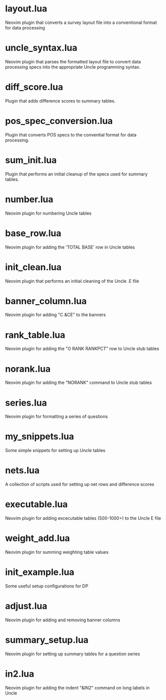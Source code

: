 # layout.lua
Neovim plugin that converts a survey layout file into 
a conventional format for data processing

# uncle_syntax.lua
Neovim plugin that parses the formatted layout file to convert
data processing specs into the appropriate Uncle programming syntax.

# diff_score.lua
Plugin that adds difference scores to summary tables.

# pos_spec_conversion.lua
Plugin that converts POS specs to the convential format for data processing.

# sum_init.lua
Plugin that performs an initial cleanup of the specs used for summary tables.

# number.lua
Neovim plugin for numbering Uncle tables

# base_row.lua
Neovim plugin for adding the 'TOTAL BASE' row in Uncle tables

# init_clean.lua
Neovim plugin that performs an initial cleaning of the Uncle .E file

# banner_column.lua
Neovim plugin for adding "C &CE" to the banners

# rank_table.lua
Neovim plugin for adding the "O RANK RANKPCT" row to Uncle stub tables

# norank.lua
Neovim plugin for adding the "NORANK" command to Uncle stub tables

# series.lua
Neovim plugin for formatting a series of questions

# my_snippets.lua
Some simple snippets for setting up Uncle tables

# nets.lua
A collection of scripts used for setting up net rows and difference scores

# executable.lua
Neovim plugin for adding excecutable tables (500-1000+) to the Uncle E file

# weight_add.lua
Neovim plugin for summing weighting table values

# init_example.lua
Some useful setup configurations for DP

# adjust.lua
Neovim plugin for adding and removing banner columns

# summary_setup.lua
Neovim plugin for setting up summary tables for a question series

# in2.lua
Neovim plugin for adding the indent "&IN2" command on long labels in Uncle
